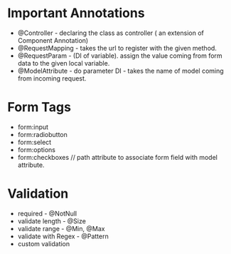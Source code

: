 # Important Annotations
- @Controller - declaring the class as controller ( an extension of Component Annotation)
- @RequestMapping - takes the url to register with the given method.
- @RequestParam - (DI of variable). assign the value coming from form data to the given local variable.
- @ModelAttribute - do parameter DI - takes the name of model coming from incoming request. 

# Form Tags
- form:input
- form:radiobutton
- form:select
- form:options
- form:checkboxes
// path attribute to associate form field with model attribute.

# Validation
- required - @NotNull
- validate length - @Size
- validate range - @Min, @Max
- validate with Regex - @Pattern
- custom validation